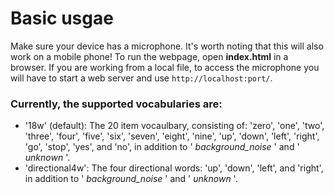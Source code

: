 # Basic usgae

Make sure your device has a microphone. It's worth noting that this will also work on a mobile phone! To run the webpage, open **index.html** in a browser. If you are working from a local file, to access the microphone you will have to start a web server and use `http://localhost:port/`.


### Currently, the supported vocabularies are:

* '18w' (default): The 20 item vocaulbary, consisting of: 'zero', 'one', 'two', 'three', 'four', 'five', 'six', 'seven', 'eight', 'nine', 'up', 'down', 'left', 'right', 'go', 'stop', 'yes', and 'no', in addition to ' *background_noise* ' and ' *unknown* '.
* 'directional4w': The four directional words: 'up', 'down', 'left', and 'right', in addition to ' *background_noise* ' and ' *unknown* '.
